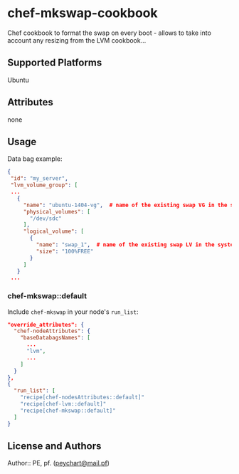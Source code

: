 # chef-mkswap-cookbook

Chef cookbook to format the swap on every boot - allows to take into account any resizing from the LVM cookbook...

## Supported Platforms

Ubuntu

## Attributes

none

## Usage

Data bag example:

```json
{
 "id": "my_server",
 "lvm_volume_group": [
 ...
   {
     "name": "ubuntu-1404-vg",	# name of the existing swap VG in the system image...
     "physical_volumes": [
       "/dev/sdc"
     ],
     "logical_volume": [
       {
         "name": "swap_1",	# name of the existing swap LV in the system image...
         "size": "100%FREE"
       }
     ]
   }
 ...
```

### chef-mkswap::default

Include `chef-mkswap` in your node's `run_list`:

```json
"override_attributes": {
  "chef-nodeAttributes": {
    "baseDatabagsNames": [
      ...
      "lvm",
      ...
    ]
  }
},
{
  "run_list": [
    "recipe[chef-nodesAttributes::default]"
    "recipe[chef-lvm::default]"
    "recipe[chef-mkswap::default]"
  ]
}
```

## License and Authors

Author:: PE, pf. (<peychart@mail.pf>)
